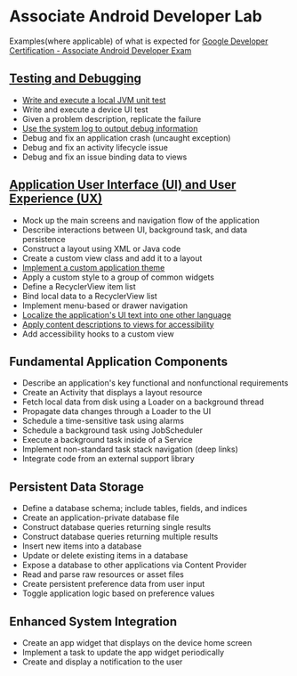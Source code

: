 # Associate Android Developer Lab

Examples(where applicable) of what is expected for [Google Developer Certification - Associate Android Developer Exam](https://www.udacity.com/google-certifications)

## [Testing and Debugging](./testing-debugging)
* [Write and execute a local JVM unit test](./testing-debugging/LocalTests)
* Write and execute a device UI test
* Given a problem description, replicate the failure
* [Use the system log to output debug information](./testing-debugging/SystemLog)
* Debug and fix an application crash (uncaught exception)
* Debug and fix an activity lifecycle issue
* Debug and fix an issue binding data to views

## [Application User Interface (UI) and User Experience (UX)](./ui-ux/LocalizedText)
* Mock up the main screens and navigation flow of the application
* Describe interactions between UI, background task, and data persistence
* Construct a layout using XML or Java code
* Create a custom view class and add it to a layout
* [Implement a custom application theme](./ui-ux/CustomApplicationTheme)
* Apply a custom style to a group of common widgets
* Define a RecyclerView item list
* Bind local data to a RecyclerView list
* Implement menu-based or drawer navigation
* [Localize the application's UI text into one other language](./ui-ux/LocalizedText)
* [Apply content descriptions to views for accessibility](./ui-ux/ContentDescription)
* Add accessibility hooks to a custom view

## Fundamental Application Components
* Describe an application's key functional and nonfunctional requirements
* Create an Activity that displays a layout resource
* Fetch local data from disk using a Loader on a background thread
* Propagate data changes through a Loader to the UI
* Schedule a time-sensitive task using alarms
* Schedule a background task using JobScheduler
* Execute a background task inside of a Service
* Implement non-standard task stack navigation (deep links)
* Integrate code from an external support library

## Persistent Data Storage
* Define a database schema; include tables, fields, and indices
* Create an application-private database file
* Construct database queries returning single results
* Construct database queries returning multiple results
* Insert new items into a database
* Update or delete existing items in a database
* Expose a database to other applications via Content Provider
* Read and parse raw resources or asset files
* Create persistent preference data from user input
* Toggle application logic based on preference values

## Enhanced System Integration
* Create an app widget that displays on the device home screen
* Implement a task to update the app widget periodically
* Create and display a notification to the user
